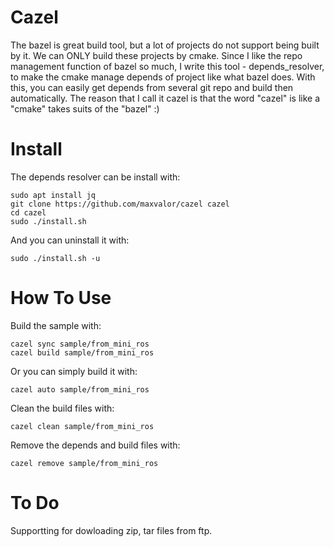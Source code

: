 # Cazel
The bazel is great build tool, but a lot of projects do not support being built by it. We can ONLY build these projects by cmake. Since I like the repo management function of bazel so much, I write this tool - depends_resolver, to make the cmake manage depends of project like what bazel does. With this, you can easily get depends from several git repo and build then automatically. The reason that I call it cazel is that the word "cazel" is like a "cmake" takes suits of the "bazel" :)

# Install
The depends resolver can be install with:

    sudo apt install jq
    git clone https://github.com/maxvalor/cazel cazel
    cd cazel
    sudo ./install.sh

And you can uninstall it with:

    sudo ./install.sh -u

# How To Use
Build the sample with:

    cazel sync sample/from_mini_ros
    cazel build sample/from_mini_ros

Or you can simply build it with:

    cazel auto sample/from_mini_ros

Clean the build files with:

    cazel clean sample/from_mini_ros

Remove the depends and build files with:

    cazel remove sample/from_mini_ros

# To Do
Supportting for dowloading zip, tar files from ftp.
